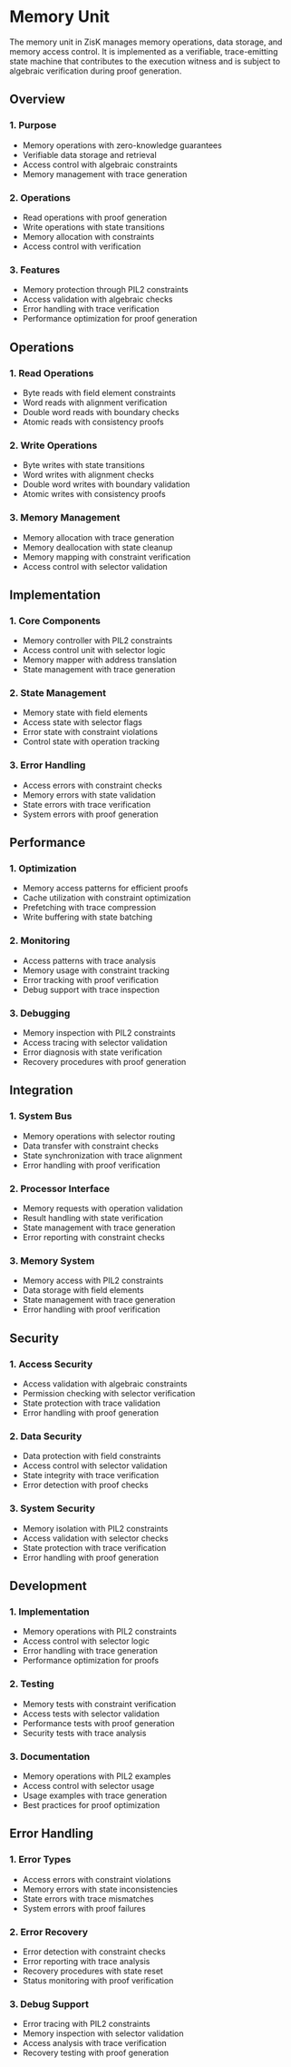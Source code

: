 # Memory Unit

The memory unit in ZisK manages memory operations, data storage, and memory access control. It is implemented as a verifiable, trace-emitting state machine that contributes to the execution witness and is subject to algebraic verification during proof generation.

## Overview

### 1. Purpose
- Memory operations with zero-knowledge guarantees
- Verifiable data storage and retrieval
- Access control with algebraic constraints
- Memory management with trace generation

### 2. Operations
- Read operations with proof generation
- Write operations with state transitions
- Memory allocation with constraints
- Access control with verification

### 3. Features
- Memory protection through PIL2 constraints
- Access validation with algebraic checks
- Error handling with trace verification
- Performance optimization for proof generation

## Operations

### 1. Read Operations
- Byte reads with field element constraints
- Word reads with alignment verification
- Double word reads with boundary checks
- Atomic reads with consistency proofs

### 2. Write Operations
- Byte writes with state transitions
- Word writes with alignment checks
- Double word writes with boundary validation
- Atomic writes with consistency proofs

### 3. Memory Management
- Memory allocation with trace generation
- Memory deallocation with state cleanup
- Memory mapping with constraint verification
- Access control with selector validation

## Implementation

### 1. Core Components
- Memory controller with PIL2 constraints
- Access control unit with selector logic
- Memory mapper with address translation
- State management with trace generation

### 2. State Management
- Memory state with field elements
- Access state with selector flags
- Error state with constraint violations
- Control state with operation tracking

### 3. Error Handling
- Access errors with constraint checks
- Memory errors with state validation
- State errors with trace verification
- System errors with proof generation

## Performance

### 1. Optimization
- Memory access patterns for efficient proofs
- Cache utilization with constraint optimization
- Prefetching with trace compression
- Write buffering with state batching

### 2. Monitoring
- Access patterns with trace analysis
- Memory usage with constraint tracking
- Error tracking with proof verification
- Debug support with trace inspection

### 3. Debugging
- Memory inspection with PIL2 constraints
- Access tracing with selector validation
- Error diagnosis with state verification
- Recovery procedures with proof generation

## Integration

### 1. System Bus
- Memory operations with selector routing
- Data transfer with constraint checks
- State synchronization with trace alignment
- Error handling with proof verification

### 2. Processor Interface
- Memory requests with operation validation
- Result handling with state verification
- State management with trace generation
- Error reporting with constraint checks

### 3. Memory System
- Memory access with PIL2 constraints
- Data storage with field elements
- State management with trace generation
- Error handling with proof verification

## Security

### 1. Access Security
- Access validation with algebraic constraints
- Permission checking with selector verification
- State protection with trace validation
- Error handling with proof generation

### 2. Data Security
- Data protection with field constraints
- Access control with selector validation
- State integrity with trace verification
- Error detection with proof checks

### 3. System Security
- Memory isolation with PIL2 constraints
- Access validation with selector checks
- State protection with trace verification
- Error handling with proof generation

## Development

### 1. Implementation
- Memory operations with PIL2 constraints
- Access control with selector logic
- Error handling with trace generation
- Performance optimization for proofs

### 2. Testing
- Memory tests with constraint verification
- Access tests with selector validation
- Performance tests with proof generation
- Security tests with trace analysis

### 3. Documentation
- Memory operations with PIL2 examples
- Access control with selector usage
- Usage examples with trace generation
- Best practices for proof optimization

## Error Handling

### 1. Error Types
- Access errors with constraint violations
- Memory errors with state inconsistencies
- State errors with trace mismatches
- System errors with proof failures

### 2. Error Recovery
- Error detection with constraint checks
- Error reporting with trace analysis
- Recovery procedures with state reset
- Status monitoring with proof verification

### 3. Debug Support
- Error tracing with PIL2 constraints
- Memory inspection with selector validation
- Access analysis with trace verification
- Recovery testing with proof generation 